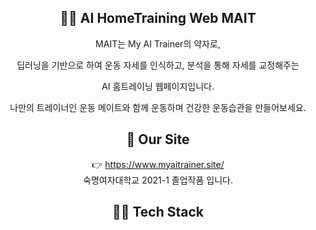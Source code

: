 
<div align=center>

## 🏃‍♀️ AI HomeTraining Web MAIT

MAIT는 My AI Trainer의 약자로,

딥러닝을 기반으로 하여 운동 자세를 인식하고, 분석을 통해 자세를 교정해주는

AI 홈트레이닝 웹페이지입니다.

나만의 트레이너인 운동 메이트와 함께 운동하며 건강한 운동습관을 만들어보세요.


## 🔗 Our Site
👉 https://www.myaitrainer.site/   
숙명여자대학교 2021-1 졸업작품 입니다.

## 👩‍💻 Tech Stack 


</div>

